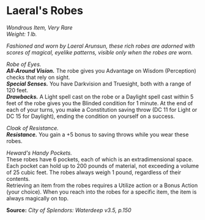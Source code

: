 # Laeral's Robes
*Wondrous Item, Very Rare*  
*Weight: 1 lb.*  

*Fashioned and worn by Laeral Arunsun, these rich robes are adorned with scores of magical, eyelike patterns, visible only when the robes are worn.*

*Robe of Eyes.*  
***All-Around Vision.*** The robe gives you Advantage on Wisdom (Perception) checks that rely on sight.  
***Special Senses.*** You have Darkvision and Truesight, both with a range of 120 feet.  
***Drawbacks.*** A Light spell cast on the robe or a Daylight spell cast within 5 feet of the robe gives you the Blinded condition for 1 minute. At the end of each of your turns, you make a Constitution saving throw (DC 11 for Light or DC 15 for Daylight), ending the condition on yourself on a success.

*Cloak of Resistance.*  
***Resistance.*** You gain a +5 bonus to saving throws while you wear these robes.  

*Heward's Handy Pockets.*  
These robes have 6 pockets, each of which is an extradimensional space. Each pocket can hold up to 200 pounds of material, not exceeding a volume of 25 cubic feet. The robes always weigh 1 pound, regardless of their contents.  
Retrieving an item from the robes requires a Utilize action or a Bonus Action (your choice). When you reach into the robes for a specific item, the item is always magically on top.



**Source:** *City of Splendors: Waterdeep v3.5, p.150*